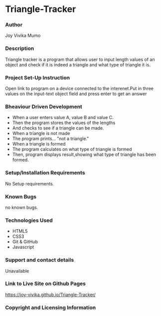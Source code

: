 # Triangle-Tracker
### Author
Joy Vivika Mumo

### Description

Triangle tracker is a program that allows user to input length values of an object and check if it is indeed a triangle and what type of triangle it is.

### Project Set-Up Instruction
Open link to program on a device connected to the interenet.Put in three values on the input-text object field and press enter to get an answer

### Bheaviour Driven Development
* When a user enters value A, value B and value C.
* Then the program stores the values of the lengths
* And checks to see if a triangle can be made.
* When a triangle is not made
* The program prints... "not a triangle."
*  When a triangle is formed
* The program calculates on what type of triangle is formed
* Then, program displays result,showing what type of triangle has been formed.

### Setup/Installation Requirements
No Setup requirements.
### Known Bugs
no known bugs.

### Technologies Used
* HTML5
* CSS3
* Git & GitHub
* Javascript

### Support and contact details
Unavailable


### Link to Live Site on Github Pages
https://joy-vivika.github.io/Triangle-Tracker/

### Copyright and Licensing Information
